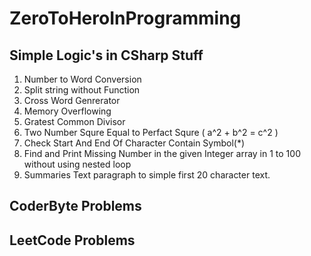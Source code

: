 # ZeroToHeroInProgramming
## Simple Logic's in CSharp Stuff 

1. Number to Word Conversion
2. Split string without Function
3. Cross Word Genrerator 
4. Memory Overflowing
5. Gratest Common Divisor
6. Two Number Squre Equal to Perfact Squre ( a^2 + b^2 = c^2 )
7. Check Start And End Of Character Contain Symbol(*)
8. Find and Print Missing Number in the given Integer array in 1 to 100 without using nested loop
9. Summaries Text paragraph to simple first 20 character text.
 
 
## CoderByte Problems


## LeetCode Problems


